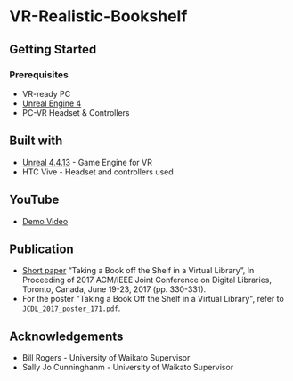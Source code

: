 # VR-Realistic-Bookshelf

## Getting Started

### Prerequisites

* VR-ready PC
* [Unreal Engine 4](https://www.unrealengine.com/)
* PC-VR Headset & Controllers

## Built with

* [Unreal 4.4.13](https://www.unrealengine.com/) - Game Engine for VR
* HTC Vive - Headset and controllers used

## YouTube
* [Demo Video](https://www.youtube.com/watch?v=YY0_thWA0Is)

## Publication
* [Short paper](https://ieeexplore.ieee.org/document/7991614) “Taking a Book off the Shelf in a Virtual Library”, In Proceeding of 2017 ACM/IEEE Joint Conference on Digital Libraries, Toronto, Canada, June 19-23, 2017 (pp. 330-331).
* For the poster "Taking a Book Off the Shelf in a Virtual Library", refer to ```JCDL_2017_poster_171.pdf```.

## Acknowledgements
* Bill Rogers - University of Waikato Supervisor
* Sally Jo Cunninghanm - University of Waikato Supervisor
